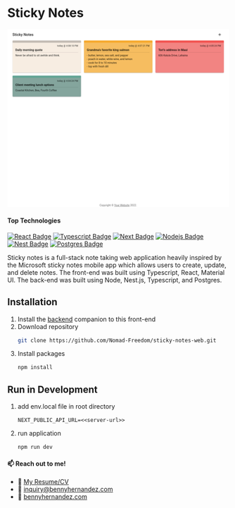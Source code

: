 # Sticky Notes

![sticky notes app](./public/sticky-notes.png)

#### Top Technologies

[![React Badge](https://img.shields.io/badge/-React-61DBFB?style=for-the-badge&labelColor=black&logo=react&logoColor=61DBFB)](#) [![Typescript Badge](https://img.shields.io/badge/-Typescript-007acc?style=for-the-badge&labelColor=black&logo=typescript&logoColor=007acc)](#) [![Next Badge](https://img.shields.io/badge/-NextJS-141414?style=for-the-badge&labelColor=black&logo=nextdotjs&logoColor=white)](#) [![Nodejs Badge](https://img.shields.io/badge/-Nodejs-3C873A?style=for-the-badge&labelColor=black&logo=node.js&logoColor=3C873A)](#) [![Nest Badge](https://img.shields.io/badge/-Nest-E0234E?style=for-the-badge&labelColor=black&logo=nestjs&logoColor=E0234E)](#) [![Postgres Badge](https://img.shields.io/badge/-PostgreSQL-4169E1?style=for-the-badge&labelColor=black&logo=postgresql&logoColor=4169E1)](#)

Sticky notes is a full-stack note taking web application heavily inspired
by the Microsoft sticky notes mobile app which allows users to create,
update, and delete notes. The front-end was built using Typescript,
React, Material UI. The back-end was built using Node, Nest.js,
Typescript, and Postgres.

## Installation

1. Install the [backend](https://github.com/Nomad-Freedom/sticky-notes-server) companion to this front-end
2. Download repository
   ```bash
   git clone https://github.com/Nomad-Freedom/sticky-notes-web.git
   ```
3. Install packages
   ```bash
   npm install
   ```

## Run in Development

1. add env.local file in root directory
   ```env
   NEXT_PUBLIC_API_URL=<<server-url>>
   ```
2. run application
   ```bash
   npm run dev
   ```

<!-- TODO: Add last video link -->

#### :mailbox: Reach out to me!

- :paperclip: [My Resume/CV]()
- :email: inquiry@bennyhernandez.com
- :link: [bennyhernandez.com](https://www.bennyhernandez.com)
